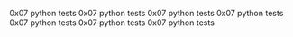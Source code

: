  0x07 python tests 0x07 python tests 0x07 python tests 0x07 python tests 0x07 python tests 0x07 python tests 0x07 python tests

